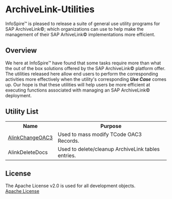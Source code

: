 # ArchiveLink-Utilities
InfoSpire&#8482; is pleased to release a suite of general use utility programs for SAP ArchiveLink&#169;; which organizations can use to help make the management of their SAP ArhiveLink&#169; implementations more efficient.

## Overview
We here at InfoSpire&#8482; have found that some tasks require more than what the out of the box solutions offered by the SAP ArchiveLink&#169; platform offer. The utilities released here allow end users to perform the corresponding activities more effectively when the utility's corresponding _**Use Case**_ comes up. Our hope is that these utilities will help users be more efficient at executing functions associated with managing an SAP ArchiveLink&#169; deployment.

## Utility List
<table>
  <tr>
    <th>Name</th>
    <th>Purpose</th> 
  </tr>
  <tr>
    <td><a href="https://github.com/InfoSpire/ArchiveLink-Utilities/tree/master/AlinkChangeOAC3">AlinkChangeOAC3</a></td>
    <td>Used to mass modify TCode OAC3 Records.</td> 
  </tr>
  <tr>
    <td>AlinkDeleteDocs</td>
    <td>Used to delete/cleanup ArchiveLink tables entries.</td> 
  </tr>
</table>
 
## License
The Apache License v2.0 is used for all development objects.<br>
[Apache License](../blob/master/LICENSE)